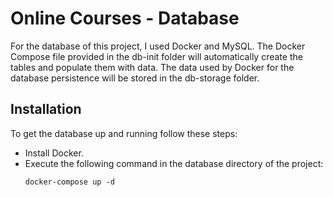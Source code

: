 # Online Courses - Database

For the database of this project, I used Docker and MySQL. The Docker Compose file provided in the db-init folder will automatically create the tables and populate them with data. The data used by Docker for the database persistence will be stored in the db-storage folder.

## Installation

To get the database up and running follow these steps:

- Install Docker.
- Execute the following command in the database directory of the project:
  ```
  docker-compose up -d
  ```
